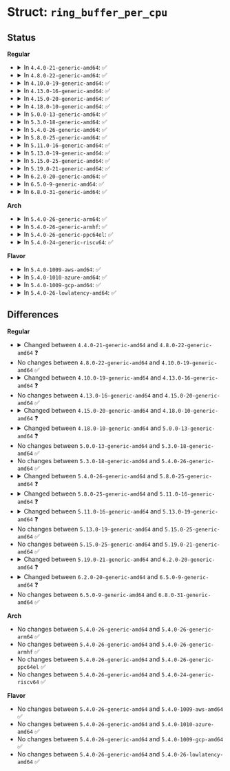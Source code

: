 # Struct: <code>ring_buffer_per_cpu</code>

## Status
<b>Regular</b>
<ul>
<li>
<details>
<summary>In <code>4.4.0-21-generic-amd64</code>: ✅</summary>

```c
struct ring_buffer_per_cpu {
    int cpu;
    atomic_t record_disabled;
    struct ring_buffer * buffer;
    raw_spinlock_t reader_lock;
    arch_spinlock_t lock;
    struct lock_class_key lock_key;
    unsigned int nr_pages;
    unsigned int current_context;
    struct list_head * pages;
    struct buffer_page * head_page;
    struct buffer_page * tail_page;
    struct buffer_page * commit_page;
    struct buffer_page * reader_page;
    long unsigned int lost_events;
    long unsigned int last_overrun;
    local_t entries_bytes;
    local_t entries;
    local_t overrun;
    local_t commit_overrun;
    local_t dropped_events;
    local_t committing;
    local_t commits;
    long unsigned int read;
    long unsigned int read_bytes;
    u64 write_stamp;
    u64 read_stamp;
    int nr_pages_to_update;
    struct list_head new_pages;
    struct work_struct update_pages_work;
    struct completion update_done;
    struct rb_irq_work irq_work;
}
```
</details>
</li>
<li>
<details>
<summary>In <code>4.8.0-22-generic-amd64</code>: ✅</summary>

```c
struct ring_buffer_per_cpu {
    int cpu;
    atomic_t record_disabled;
    struct ring_buffer * buffer;
    raw_spinlock_t reader_lock;
    arch_spinlock_t lock;
    struct lock_class_key lock_key;
    long unsigned int nr_pages;
    unsigned int current_context;
    struct list_head * pages;
    struct buffer_page * head_page;
    struct buffer_page * tail_page;
    struct buffer_page * commit_page;
    struct buffer_page * reader_page;
    long unsigned int lost_events;
    long unsigned int last_overrun;
    local_t entries_bytes;
    local_t entries;
    local_t overrun;
    local_t commit_overrun;
    local_t dropped_events;
    local_t committing;
    local_t commits;
    long unsigned int read;
    long unsigned int read_bytes;
    u64 write_stamp;
    u64 read_stamp;
    long int nr_pages_to_update;
    struct list_head new_pages;
    struct work_struct update_pages_work;
    struct completion update_done;
    struct rb_irq_work irq_work;
}
```
</details>
</li>
<li>
<details>
<summary>In <code>4.10.0-19-generic-amd64</code>: ✅</summary>

```c
struct ring_buffer_per_cpu {
    int cpu;
    atomic_t record_disabled;
    struct ring_buffer * buffer;
    raw_spinlock_t reader_lock;
    arch_spinlock_t lock;
    struct lock_class_key lock_key;
    long unsigned int nr_pages;
    unsigned int current_context;
    struct list_head * pages;
    struct buffer_page * head_page;
    struct buffer_page * tail_page;
    struct buffer_page * commit_page;
    struct buffer_page * reader_page;
    long unsigned int lost_events;
    long unsigned int last_overrun;
    local_t entries_bytes;
    local_t entries;
    local_t overrun;
    local_t commit_overrun;
    local_t dropped_events;
    local_t committing;
    local_t commits;
    long unsigned int read;
    long unsigned int read_bytes;
    u64 write_stamp;
    u64 read_stamp;
    long int nr_pages_to_update;
    struct list_head new_pages;
    struct work_struct update_pages_work;
    struct completion update_done;
    struct rb_irq_work irq_work;
}
```
</details>
</li>
<li>
<details>
<summary>In <code>4.13.0-16-generic-amd64</code>: ✅</summary>

```c
struct ring_buffer_per_cpu {
    int cpu;
    atomic_t record_disabled;
    struct ring_buffer * buffer;
    raw_spinlock_t reader_lock;
    arch_spinlock_t lock;
    struct lock_class_key lock_key;
    struct buffer_data_page * free_page;
    long unsigned int nr_pages;
    unsigned int current_context;
    struct list_head * pages;
    struct buffer_page * head_page;
    struct buffer_page * tail_page;
    struct buffer_page * commit_page;
    struct buffer_page * reader_page;
    long unsigned int lost_events;
    long unsigned int last_overrun;
    local_t entries_bytes;
    local_t entries;
    local_t overrun;
    local_t commit_overrun;
    local_t dropped_events;
    local_t committing;
    local_t commits;
    long unsigned int read;
    long unsigned int read_bytes;
    u64 write_stamp;
    u64 read_stamp;
    long int nr_pages_to_update;
    struct list_head new_pages;
    struct work_struct update_pages_work;
    struct completion update_done;
    struct rb_irq_work irq_work;
}
```
</details>
</li>
<li>
<details>
<summary>In <code>4.15.0-20-generic-amd64</code>: ✅</summary>

```c
struct ring_buffer_per_cpu {
    int cpu;
    atomic_t record_disabled;
    struct ring_buffer * buffer;
    raw_spinlock_t reader_lock;
    arch_spinlock_t lock;
    struct lock_class_key lock_key;
    struct buffer_data_page * free_page;
    long unsigned int nr_pages;
    unsigned int current_context;
    struct list_head * pages;
    struct buffer_page * head_page;
    struct buffer_page * tail_page;
    struct buffer_page * commit_page;
    struct buffer_page * reader_page;
    long unsigned int lost_events;
    long unsigned int last_overrun;
    local_t entries_bytes;
    local_t entries;
    local_t overrun;
    local_t commit_overrun;
    local_t dropped_events;
    local_t committing;
    local_t commits;
    long unsigned int read;
    long unsigned int read_bytes;
    u64 write_stamp;
    u64 read_stamp;
    long int nr_pages_to_update;
    struct list_head new_pages;
    struct work_struct update_pages_work;
    struct completion update_done;
    struct rb_irq_work irq_work;
}
```
</details>
</li>
<li>
<details>
<summary>In <code>4.18.0-10-generic-amd64</code>: ✅</summary>

```c
struct ring_buffer_per_cpu {
    int cpu;
    atomic_t record_disabled;
    struct ring_buffer * buffer;
    raw_spinlock_t reader_lock;
    arch_spinlock_t lock;
    struct lock_class_key lock_key;
    struct buffer_data_page * free_page;
    long unsigned int nr_pages;
    unsigned int current_context;
    struct list_head * pages;
    struct buffer_page * head_page;
    struct buffer_page * tail_page;
    struct buffer_page * commit_page;
    struct buffer_page * reader_page;
    long unsigned int lost_events;
    long unsigned int last_overrun;
    long unsigned int nest;
    local_t entries_bytes;
    local_t entries;
    local_t overrun;
    local_t commit_overrun;
    local_t dropped_events;
    local_t committing;
    local_t commits;
    long unsigned int read;
    long unsigned int read_bytes;
    u64 write_stamp;
    u64 read_stamp;
    long int nr_pages_to_update;
    struct list_head new_pages;
    struct work_struct update_pages_work;
    struct completion update_done;
    struct rb_irq_work irq_work;
}
```
</details>
</li>
<li>
<details>
<summary>In <code>5.0.0-13-generic-amd64</code>: ✅</summary>

```c
struct ring_buffer_per_cpu {
    int cpu;
    atomic_t record_disabled;
    struct ring_buffer * buffer;
    raw_spinlock_t reader_lock;
    arch_spinlock_t lock;
    struct lock_class_key lock_key;
    struct buffer_data_page * free_page;
    long unsigned int nr_pages;
    unsigned int current_context;
    struct list_head * pages;
    struct buffer_page * head_page;
    struct buffer_page * tail_page;
    struct buffer_page * commit_page;
    struct buffer_page * reader_page;
    long unsigned int lost_events;
    long unsigned int last_overrun;
    long unsigned int nest;
    local_t entries_bytes;
    local_t entries;
    local_t overrun;
    local_t commit_overrun;
    local_t dropped_events;
    local_t committing;
    local_t commits;
    local_t pages_touched;
    local_t pages_read;
    long int last_pages_touch;
    size_t shortest_full;
    long unsigned int read;
    long unsigned int read_bytes;
    u64 write_stamp;
    u64 read_stamp;
    long int nr_pages_to_update;
    struct list_head new_pages;
    struct work_struct update_pages_work;
    struct completion update_done;
    struct rb_irq_work irq_work;
}
```
</details>
</li>
<li>
<details>
<summary>In <code>5.3.0-18-generic-amd64</code>: ✅</summary>

```c
struct ring_buffer_per_cpu {
    int cpu;
    atomic_t record_disabled;
    struct ring_buffer * buffer;
    raw_spinlock_t reader_lock;
    arch_spinlock_t lock;
    struct lock_class_key lock_key;
    struct buffer_data_page * free_page;
    long unsigned int nr_pages;
    unsigned int current_context;
    struct list_head * pages;
    struct buffer_page * head_page;
    struct buffer_page * tail_page;
    struct buffer_page * commit_page;
    struct buffer_page * reader_page;
    long unsigned int lost_events;
    long unsigned int last_overrun;
    long unsigned int nest;
    local_t entries_bytes;
    local_t entries;
    local_t overrun;
    local_t commit_overrun;
    local_t dropped_events;
    local_t committing;
    local_t commits;
    local_t pages_touched;
    local_t pages_read;
    long int last_pages_touch;
    size_t shortest_full;
    long unsigned int read;
    long unsigned int read_bytes;
    u64 write_stamp;
    u64 read_stamp;
    long int nr_pages_to_update;
    struct list_head new_pages;
    struct work_struct update_pages_work;
    struct completion update_done;
    struct rb_irq_work irq_work;
}
```
</details>
</li>
<li>
<details>
<summary>In <code>5.4.0-26-generic-amd64</code>: ✅</summary>

```c
struct ring_buffer_per_cpu {
    int cpu;
    atomic_t record_disabled;
    struct ring_buffer * buffer;
    raw_spinlock_t reader_lock;
    arch_spinlock_t lock;
    struct lock_class_key lock_key;
    struct buffer_data_page * free_page;
    long unsigned int nr_pages;
    unsigned int current_context;
    struct list_head * pages;
    struct buffer_page * head_page;
    struct buffer_page * tail_page;
    struct buffer_page * commit_page;
    struct buffer_page * reader_page;
    long unsigned int lost_events;
    long unsigned int last_overrun;
    long unsigned int nest;
    local_t entries_bytes;
    local_t entries;
    local_t overrun;
    local_t commit_overrun;
    local_t dropped_events;
    local_t committing;
    local_t commits;
    local_t pages_touched;
    local_t pages_read;
    long int last_pages_touch;
    size_t shortest_full;
    long unsigned int read;
    long unsigned int read_bytes;
    u64 write_stamp;
    u64 read_stamp;
    long int nr_pages_to_update;
    struct list_head new_pages;
    struct work_struct update_pages_work;
    struct completion update_done;
    struct rb_irq_work irq_work;
}
```
</details>
</li>
<li>
<details>
<summary>In <code>5.8.0-25-generic-amd64</code>: ✅</summary>

```c
struct ring_buffer_per_cpu {
    int cpu;
    atomic_t record_disabled;
    atomic_t resize_disabled;
    struct trace_buffer * buffer;
    raw_spinlock_t reader_lock;
    arch_spinlock_t lock;
    struct lock_class_key lock_key;
    struct buffer_data_page * free_page;
    long unsigned int nr_pages;
    unsigned int current_context;
    struct list_head * pages;
    struct buffer_page * head_page;
    struct buffer_page * tail_page;
    struct buffer_page * commit_page;
    struct buffer_page * reader_page;
    long unsigned int lost_events;
    long unsigned int last_overrun;
    long unsigned int nest;
    local_t entries_bytes;
    local_t entries;
    local_t overrun;
    local_t commit_overrun;
    local_t dropped_events;
    local_t committing;
    local_t commits;
    local_t pages_touched;
    local_t pages_read;
    long int last_pages_touch;
    size_t shortest_full;
    long unsigned int read;
    long unsigned int read_bytes;
    u64 write_stamp;
    u64 read_stamp;
    long int nr_pages_to_update;
    struct list_head new_pages;
    struct work_struct update_pages_work;
    struct completion update_done;
    struct rb_irq_work irq_work;
}
```
</details>
</li>
<li>
<details>
<summary>In <code>5.11.0-16-generic-amd64</code>: ✅</summary>

```c
struct ring_buffer_per_cpu {
    int cpu;
    atomic_t record_disabled;
    atomic_t resize_disabled;
    struct trace_buffer * buffer;
    raw_spinlock_t reader_lock;
    arch_spinlock_t lock;
    struct lock_class_key lock_key;
    struct buffer_data_page * free_page;
    long unsigned int nr_pages;
    unsigned int current_context;
    struct list_head * pages;
    struct buffer_page * head_page;
    struct buffer_page * tail_page;
    struct buffer_page * commit_page;
    struct buffer_page * reader_page;
    long unsigned int lost_events;
    long unsigned int last_overrun;
    long unsigned int nest;
    local_t entries_bytes;
    local_t entries;
    local_t overrun;
    local_t commit_overrun;
    local_t dropped_events;
    local_t committing;
    local_t commits;
    local_t pages_touched;
    local_t pages_read;
    long int last_pages_touch;
    size_t shortest_full;
    long unsigned int read;
    long unsigned int read_bytes;
    rb_time_t write_stamp;
    rb_time_t before_stamp;
    u64 read_stamp;
    long int nr_pages_to_update;
    struct list_head new_pages;
    struct work_struct update_pages_work;
    struct completion update_done;
    struct rb_irq_work irq_work;
}
```
</details>
</li>
<li>
<details>
<summary>In <code>5.13.0-19-generic-amd64</code>: ✅</summary>

```c
struct ring_buffer_per_cpu {
    int cpu;
    atomic_t record_disabled;
    atomic_t resize_disabled;
    struct trace_buffer * buffer;
    raw_spinlock_t reader_lock;
    arch_spinlock_t lock;
    struct lock_class_key lock_key;
    struct buffer_data_page * free_page;
    long unsigned int nr_pages;
    unsigned int current_context;
    struct list_head * pages;
    struct buffer_page * head_page;
    struct buffer_page * tail_page;
    struct buffer_page * commit_page;
    struct buffer_page * reader_page;
    long unsigned int lost_events;
    long unsigned int last_overrun;
    long unsigned int nest;
    local_t entries_bytes;
    local_t entries;
    local_t overrun;
    local_t commit_overrun;
    local_t dropped_events;
    local_t committing;
    local_t commits;
    local_t pages_touched;
    local_t pages_read;
    long int last_pages_touch;
    size_t shortest_full;
    long unsigned int read;
    long unsigned int read_bytes;
    rb_time_t write_stamp;
    rb_time_t before_stamp;
    u64[5] event_stamp;
    u64 read_stamp;
    long int nr_pages_to_update;
    struct list_head new_pages;
    struct work_struct update_pages_work;
    struct completion update_done;
    struct rb_irq_work irq_work;
}
```
</details>
</li>
<li>
<details>
<summary>In <code>5.15.0-25-generic-amd64</code>: ✅</summary>

```c
struct ring_buffer_per_cpu {
    int cpu;
    atomic_t record_disabled;
    atomic_t resize_disabled;
    struct trace_buffer * buffer;
    raw_spinlock_t reader_lock;
    arch_spinlock_t lock;
    struct lock_class_key lock_key;
    struct buffer_data_page * free_page;
    long unsigned int nr_pages;
    unsigned int current_context;
    struct list_head * pages;
    struct buffer_page * head_page;
    struct buffer_page * tail_page;
    struct buffer_page * commit_page;
    struct buffer_page * reader_page;
    long unsigned int lost_events;
    long unsigned int last_overrun;
    long unsigned int nest;
    local_t entries_bytes;
    local_t entries;
    local_t overrun;
    local_t commit_overrun;
    local_t dropped_events;
    local_t committing;
    local_t commits;
    local_t pages_touched;
    local_t pages_read;
    long int last_pages_touch;
    size_t shortest_full;
    long unsigned int read;
    long unsigned int read_bytes;
    rb_time_t write_stamp;
    rb_time_t before_stamp;
    u64[5] event_stamp;
    u64 read_stamp;
    long int nr_pages_to_update;
    struct list_head new_pages;
    struct work_struct update_pages_work;
    struct completion update_done;
    struct rb_irq_work irq_work;
}
```
</details>
</li>
<li>
<details>
<summary>In <code>5.19.0-21-generic-amd64</code>: ✅</summary>

```c
struct ring_buffer_per_cpu {
    int cpu;
    atomic_t record_disabled;
    atomic_t resize_disabled;
    struct trace_buffer * buffer;
    raw_spinlock_t reader_lock;
    arch_spinlock_t lock;
    struct lock_class_key lock_key;
    struct buffer_data_page * free_page;
    long unsigned int nr_pages;
    unsigned int current_context;
    struct list_head * pages;
    struct buffer_page * head_page;
    struct buffer_page * tail_page;
    struct buffer_page * commit_page;
    struct buffer_page * reader_page;
    long unsigned int lost_events;
    long unsigned int last_overrun;
    long unsigned int nest;
    local_t entries_bytes;
    local_t entries;
    local_t overrun;
    local_t commit_overrun;
    local_t dropped_events;
    local_t committing;
    local_t commits;
    local_t pages_touched;
    local_t pages_read;
    long int last_pages_touch;
    size_t shortest_full;
    long unsigned int read;
    long unsigned int read_bytes;
    rb_time_t write_stamp;
    rb_time_t before_stamp;
    u64[5] event_stamp;
    u64 read_stamp;
    long int nr_pages_to_update;
    struct list_head new_pages;
    struct work_struct update_pages_work;
    struct completion update_done;
    struct rb_irq_work irq_work;
}
```
</details>
</li>
<li>
<details>
<summary>In <code>6.2.0-20-generic-amd64</code>: ✅</summary>

```c
struct ring_buffer_per_cpu {
    int cpu;
    atomic_t record_disabled;
    atomic_t resize_disabled;
    struct trace_buffer * buffer;
    raw_spinlock_t reader_lock;
    arch_spinlock_t lock;
    struct lock_class_key lock_key;
    struct buffer_data_page * free_page;
    long unsigned int nr_pages;
    unsigned int current_context;
    struct list_head * pages;
    struct buffer_page * head_page;
    struct buffer_page * tail_page;
    struct buffer_page * commit_page;
    struct buffer_page * reader_page;
    long unsigned int lost_events;
    long unsigned int last_overrun;
    long unsigned int nest;
    local_t entries_bytes;
    local_t entries;
    local_t overrun;
    local_t commit_overrun;
    local_t dropped_events;
    local_t committing;
    local_t commits;
    local_t pages_touched;
    local_t pages_lost;
    local_t pages_read;
    long int last_pages_touch;
    size_t shortest_full;
    long unsigned int read;
    long unsigned int read_bytes;
    rb_time_t write_stamp;
    rb_time_t before_stamp;
    u64[5] event_stamp;
    u64 read_stamp;
    long int nr_pages_to_update;
    struct list_head new_pages;
    struct work_struct update_pages_work;
    struct completion update_done;
    struct rb_irq_work irq_work;
}
```
</details>
</li>
<li>
<details>
<summary>In <code>6.5.0-9-generic-amd64</code>: ✅</summary>

```c
struct ring_buffer_per_cpu {
    int cpu;
    atomic_t record_disabled;
    atomic_t resize_disabled;
    struct trace_buffer * buffer;
    raw_spinlock_t reader_lock;
    arch_spinlock_t lock;
    struct lock_class_key lock_key;
    struct buffer_data_page * free_page;
    long unsigned int nr_pages;
    unsigned int current_context;
    struct list_head * pages;
    struct buffer_page * head_page;
    struct buffer_page * tail_page;
    struct buffer_page * commit_page;
    struct buffer_page * reader_page;
    long unsigned int lost_events;
    long unsigned int last_overrun;
    long unsigned int nest;
    local_t entries_bytes;
    local_t entries;
    local_t overrun;
    local_t commit_overrun;
    local_t dropped_events;
    local_t committing;
    local_t commits;
    local_t pages_touched;
    local_t pages_lost;
    local_t pages_read;
    long int last_pages_touch;
    size_t shortest_full;
    long unsigned int read;
    long unsigned int read_bytes;
    rb_time_t write_stamp;
    rb_time_t before_stamp;
    u64[5] event_stamp;
    u64 read_stamp;
    long unsigned int pages_removed;
    long int nr_pages_to_update;
    struct list_head new_pages;
    struct work_struct update_pages_work;
    struct completion update_done;
    struct rb_irq_work irq_work;
}
```
</details>
</li>
<li>
<details>
<summary>In <code>6.8.0-31-generic-amd64</code>: ✅</summary>

```c
struct ring_buffer_per_cpu {
    int cpu;
    atomic_t record_disabled;
    atomic_t resize_disabled;
    struct trace_buffer * buffer;
    raw_spinlock_t reader_lock;
    arch_spinlock_t lock;
    struct lock_class_key lock_key;
    struct buffer_data_page * free_page;
    long unsigned int nr_pages;
    unsigned int current_context;
    struct list_head * pages;
    struct buffer_page * head_page;
    struct buffer_page * tail_page;
    struct buffer_page * commit_page;
    struct buffer_page * reader_page;
    long unsigned int lost_events;
    long unsigned int last_overrun;
    long unsigned int nest;
    local_t entries_bytes;
    local_t entries;
    local_t overrun;
    local_t commit_overrun;
    local_t dropped_events;
    local_t committing;
    local_t commits;
    local_t pages_touched;
    local_t pages_lost;
    local_t pages_read;
    long int last_pages_touch;
    size_t shortest_full;
    long unsigned int read;
    long unsigned int read_bytes;
    rb_time_t write_stamp;
    rb_time_t before_stamp;
    u64[5] event_stamp;
    u64 read_stamp;
    long unsigned int pages_removed;
    long int nr_pages_to_update;
    struct list_head new_pages;
    struct work_struct update_pages_work;
    struct completion update_done;
    struct rb_irq_work irq_work;
}
```
</details>
</li>
</ul>
<b>Arch</b>
<ul>
<li>
<details>
<summary>In <code>5.4.0-26-generic-arm64</code>: ✅</summary>

```c
struct ring_buffer_per_cpu {
    int cpu;
    atomic_t record_disabled;
    struct ring_buffer * buffer;
    raw_spinlock_t reader_lock;
    arch_spinlock_t lock;
    struct lock_class_key lock_key;
    struct buffer_data_page * free_page;
    long unsigned int nr_pages;
    unsigned int current_context;
    struct list_head * pages;
    struct buffer_page * head_page;
    struct buffer_page * tail_page;
    struct buffer_page * commit_page;
    struct buffer_page * reader_page;
    long unsigned int lost_events;
    long unsigned int last_overrun;
    long unsigned int nest;
    local_t entries_bytes;
    local_t entries;
    local_t overrun;
    local_t commit_overrun;
    local_t dropped_events;
    local_t committing;
    local_t commits;
    local_t pages_touched;
    local_t pages_read;
    long int last_pages_touch;
    size_t shortest_full;
    long unsigned int read;
    long unsigned int read_bytes;
    u64 write_stamp;
    u64 read_stamp;
    long int nr_pages_to_update;
    struct list_head new_pages;
    struct work_struct update_pages_work;
    struct completion update_done;
    struct rb_irq_work irq_work;
}
```
</details>
</li>
<li>
<details>
<summary>In <code>5.4.0-26-generic-armhf</code>: ✅</summary>

```c
struct ring_buffer_per_cpu {
    int cpu;
    atomic_t record_disabled;
    struct ring_buffer * buffer;
    raw_spinlock_t reader_lock;
    arch_spinlock_t lock;
    struct lock_class_key lock_key;
    struct buffer_data_page * free_page;
    long unsigned int nr_pages;
    unsigned int current_context;
    struct list_head * pages;
    struct buffer_page * head_page;
    struct buffer_page * tail_page;
    struct buffer_page * commit_page;
    struct buffer_page * reader_page;
    long unsigned int lost_events;
    long unsigned int last_overrun;
    long unsigned int nest;
    local_t entries_bytes;
    local_t entries;
    local_t overrun;
    local_t commit_overrun;
    local_t dropped_events;
    local_t committing;
    local_t commits;
    local_t pages_touched;
    local_t pages_read;
    long int last_pages_touch;
    size_t shortest_full;
    long unsigned int read;
    long unsigned int read_bytes;
    u64 write_stamp;
    u64 read_stamp;
    long int nr_pages_to_update;
    struct list_head new_pages;
    struct work_struct update_pages_work;
    struct completion update_done;
    struct rb_irq_work irq_work;
}
```
</details>
</li>
<li>
<details>
<summary>In <code>5.4.0-26-generic-ppc64el</code>: ✅</summary>

```c
struct ring_buffer_per_cpu {
    int cpu;
    atomic_t record_disabled;
    struct ring_buffer * buffer;
    raw_spinlock_t reader_lock;
    arch_spinlock_t lock;
    struct lock_class_key lock_key;
    struct buffer_data_page * free_page;
    long unsigned int nr_pages;
    unsigned int current_context;
    struct list_head * pages;
    struct buffer_page * head_page;
    struct buffer_page * tail_page;
    struct buffer_page * commit_page;
    struct buffer_page * reader_page;
    long unsigned int lost_events;
    long unsigned int last_overrun;
    long unsigned int nest;
    local_t entries_bytes;
    local_t entries;
    local_t overrun;
    local_t commit_overrun;
    local_t dropped_events;
    local_t committing;
    local_t commits;
    local_t pages_touched;
    local_t pages_read;
    long int last_pages_touch;
    size_t shortest_full;
    long unsigned int read;
    long unsigned int read_bytes;
    u64 write_stamp;
    u64 read_stamp;
    long int nr_pages_to_update;
    struct list_head new_pages;
    struct work_struct update_pages_work;
    struct completion update_done;
    struct rb_irq_work irq_work;
}
```
</details>
</li>
<li>
<details>
<summary>In <code>5.4.0-24-generic-riscv64</code>: ✅</summary>

```c
struct ring_buffer_per_cpu {
    int cpu;
    atomic_t record_disabled;
    struct ring_buffer * buffer;
    raw_spinlock_t reader_lock;
    arch_spinlock_t lock;
    struct lock_class_key lock_key;
    struct buffer_data_page * free_page;
    long unsigned int nr_pages;
    unsigned int current_context;
    struct list_head * pages;
    struct buffer_page * head_page;
    struct buffer_page * tail_page;
    struct buffer_page * commit_page;
    struct buffer_page * reader_page;
    long unsigned int lost_events;
    long unsigned int last_overrun;
    long unsigned int nest;
    local_t entries_bytes;
    local_t entries;
    local_t overrun;
    local_t commit_overrun;
    local_t dropped_events;
    local_t committing;
    local_t commits;
    local_t pages_touched;
    local_t pages_read;
    long int last_pages_touch;
    size_t shortest_full;
    long unsigned int read;
    long unsigned int read_bytes;
    u64 write_stamp;
    u64 read_stamp;
    long int nr_pages_to_update;
    struct list_head new_pages;
    struct work_struct update_pages_work;
    struct completion update_done;
    struct rb_irq_work irq_work;
}
```
</details>
</li>
</ul>
<b>Flavor</b>
<ul>
<li>
<details>
<summary>In <code>5.4.0-1009-aws-amd64</code>: ✅</summary>

```c
struct ring_buffer_per_cpu {
    int cpu;
    atomic_t record_disabled;
    struct ring_buffer * buffer;
    raw_spinlock_t reader_lock;
    arch_spinlock_t lock;
    struct lock_class_key lock_key;
    struct buffer_data_page * free_page;
    long unsigned int nr_pages;
    unsigned int current_context;
    struct list_head * pages;
    struct buffer_page * head_page;
    struct buffer_page * tail_page;
    struct buffer_page * commit_page;
    struct buffer_page * reader_page;
    long unsigned int lost_events;
    long unsigned int last_overrun;
    long unsigned int nest;
    local_t entries_bytes;
    local_t entries;
    local_t overrun;
    local_t commit_overrun;
    local_t dropped_events;
    local_t committing;
    local_t commits;
    local_t pages_touched;
    local_t pages_read;
    long int last_pages_touch;
    size_t shortest_full;
    long unsigned int read;
    long unsigned int read_bytes;
    u64 write_stamp;
    u64 read_stamp;
    long int nr_pages_to_update;
    struct list_head new_pages;
    struct work_struct update_pages_work;
    struct completion update_done;
    struct rb_irq_work irq_work;
}
```
</details>
</li>
<li>
<details>
<summary>In <code>5.4.0-1010-azure-amd64</code>: ✅</summary>

```c
struct ring_buffer_per_cpu {
    int cpu;
    atomic_t record_disabled;
    struct ring_buffer * buffer;
    raw_spinlock_t reader_lock;
    arch_spinlock_t lock;
    struct lock_class_key lock_key;
    struct buffer_data_page * free_page;
    long unsigned int nr_pages;
    unsigned int current_context;
    struct list_head * pages;
    struct buffer_page * head_page;
    struct buffer_page * tail_page;
    struct buffer_page * commit_page;
    struct buffer_page * reader_page;
    long unsigned int lost_events;
    long unsigned int last_overrun;
    long unsigned int nest;
    local_t entries_bytes;
    local_t entries;
    local_t overrun;
    local_t commit_overrun;
    local_t dropped_events;
    local_t committing;
    local_t commits;
    local_t pages_touched;
    local_t pages_read;
    long int last_pages_touch;
    size_t shortest_full;
    long unsigned int read;
    long unsigned int read_bytes;
    u64 write_stamp;
    u64 read_stamp;
    long int nr_pages_to_update;
    struct list_head new_pages;
    struct work_struct update_pages_work;
    struct completion update_done;
    struct rb_irq_work irq_work;
}
```
</details>
</li>
<li>
<details>
<summary>In <code>5.4.0-1009-gcp-amd64</code>: ✅</summary>

```c
struct ring_buffer_per_cpu {
    int cpu;
    atomic_t record_disabled;
    struct ring_buffer * buffer;
    raw_spinlock_t reader_lock;
    arch_spinlock_t lock;
    struct lock_class_key lock_key;
    struct buffer_data_page * free_page;
    long unsigned int nr_pages;
    unsigned int current_context;
    struct list_head * pages;
    struct buffer_page * head_page;
    struct buffer_page * tail_page;
    struct buffer_page * commit_page;
    struct buffer_page * reader_page;
    long unsigned int lost_events;
    long unsigned int last_overrun;
    long unsigned int nest;
    local_t entries_bytes;
    local_t entries;
    local_t overrun;
    local_t commit_overrun;
    local_t dropped_events;
    local_t committing;
    local_t commits;
    local_t pages_touched;
    local_t pages_read;
    long int last_pages_touch;
    size_t shortest_full;
    long unsigned int read;
    long unsigned int read_bytes;
    u64 write_stamp;
    u64 read_stamp;
    long int nr_pages_to_update;
    struct list_head new_pages;
    struct work_struct update_pages_work;
    struct completion update_done;
    struct rb_irq_work irq_work;
}
```
</details>
</li>
<li>
<details>
<summary>In <code>5.4.0-26-lowlatency-amd64</code>: ✅</summary>

```c
struct ring_buffer_per_cpu {
    int cpu;
    atomic_t record_disabled;
    struct ring_buffer * buffer;
    raw_spinlock_t reader_lock;
    arch_spinlock_t lock;
    struct lock_class_key lock_key;
    struct buffer_data_page * free_page;
    long unsigned int nr_pages;
    unsigned int current_context;
    struct list_head * pages;
    struct buffer_page * head_page;
    struct buffer_page * tail_page;
    struct buffer_page * commit_page;
    struct buffer_page * reader_page;
    long unsigned int lost_events;
    long unsigned int last_overrun;
    long unsigned int nest;
    local_t entries_bytes;
    local_t entries;
    local_t overrun;
    local_t commit_overrun;
    local_t dropped_events;
    local_t committing;
    local_t commits;
    local_t pages_touched;
    local_t pages_read;
    long int last_pages_touch;
    size_t shortest_full;
    long unsigned int read;
    long unsigned int read_bytes;
    u64 write_stamp;
    u64 read_stamp;
    long int nr_pages_to_update;
    struct list_head new_pages;
    struct work_struct update_pages_work;
    struct completion update_done;
    struct rb_irq_work irq_work;
}
```
</details>
</li>
</ul>

## Differences
<b>Regular</b>
<ul>
<li>
<details>
<summary>Changed between <code>4.4.0-21-generic-amd64</code> and <code>4.8.0-22-generic-amd64</code> ❓</summary>
<ul>
<li>
<b>Field type changed. </b>
<code>unsigned int nr_pages</code> ➡️ <code>long unsigned int nr_pages</code>
</li>
<li>
<b>Field type changed. </b>
<code>int nr_pages_to_update</code> ➡️ <code>long int nr_pages_to_update</code>
</li>
</ul>
</details>
</li>
<li>
No changes between <code>4.8.0-22-generic-amd64</code> and <code>4.10.0-19-generic-amd64</code> ✅
</li>
<li>
<details>
<summary>Changed between <code>4.10.0-19-generic-amd64</code> and <code>4.13.0-16-generic-amd64</code> ❓</summary>
<ul>
<li>
<b>Field added. </b>
<code>struct buffer_data_page * free_page</code>
</li>
</ul>
</details>
</li>
<li>
No changes between <code>4.13.0-16-generic-amd64</code> and <code>4.15.0-20-generic-amd64</code> ✅
</li>
<li>
<details>
<summary>Changed between <code>4.15.0-20-generic-amd64</code> and <code>4.18.0-10-generic-amd64</code> ❓</summary>
<ul>
<li>
<b>Field added. </b>
<code>long unsigned int nest</code>
</li>
</ul>
</details>
</li>
<li>
<details>
<summary>Changed between <code>4.18.0-10-generic-amd64</code> and <code>5.0.0-13-generic-amd64</code> ❓</summary>
<ul>
<li>
<b>Field added. </b>
<code>local_t pages_touched</code>
</li>
<li>
<b>Field added. </b>
<code>local_t pages_read</code>
</li>
<li>
<b>Field added. </b>
<code>long int last_pages_touch</code>
</li>
<li>
<b>Field added. </b>
<code>size_t shortest_full</code>
</li>
</ul>
</details>
</li>
<li>
No changes between <code>5.0.0-13-generic-amd64</code> and <code>5.3.0-18-generic-amd64</code> ✅
</li>
<li>
No changes between <code>5.3.0-18-generic-amd64</code> and <code>5.4.0-26-generic-amd64</code> ✅
</li>
<li>
<details>
<summary>Changed between <code>5.4.0-26-generic-amd64</code> and <code>5.8.0-25-generic-amd64</code> ❓</summary>
<ul>
<li>
<b>Field added. </b>
<code>atomic_t resize_disabled</code>
</li>
<li>
<b>Field type changed. </b>
<code>struct ring_buffer * buffer</code> ➡️ <code>struct trace_buffer * buffer</code>
</li>
</ul>
</details>
</li>
<li>
<details>
<summary>Changed between <code>5.8.0-25-generic-amd64</code> and <code>5.11.0-16-generic-amd64</code> ❓</summary>
<ul>
<li>
<b>Field added. </b>
<code>rb_time_t before_stamp</code>
</li>
<li>
<b>Field type changed. </b>
<code>u64 write_stamp</code> ➡️ <code>rb_time_t write_stamp</code>
</li>
</ul>
</details>
</li>
<li>
<details>
<summary>Changed between <code>5.11.0-16-generic-amd64</code> and <code>5.13.0-19-generic-amd64</code> ❓</summary>
<ul>
<li>
<b>Field added. </b>
<code>u64[5] event_stamp</code>
</li>
</ul>
</details>
</li>
<li>
No changes between <code>5.13.0-19-generic-amd64</code> and <code>5.15.0-25-generic-amd64</code> ✅
</li>
<li>
No changes between <code>5.15.0-25-generic-amd64</code> and <code>5.19.0-21-generic-amd64</code> ✅
</li>
<li>
<details>
<summary>Changed between <code>5.19.0-21-generic-amd64</code> and <code>6.2.0-20-generic-amd64</code> ❓</summary>
<ul>
<li>
<b>Field added. </b>
<code>local_t pages_lost</code>
</li>
</ul>
</details>
</li>
<li>
<details>
<summary>Changed between <code>6.2.0-20-generic-amd64</code> and <code>6.5.0-9-generic-amd64</code> ❓</summary>
<ul>
<li>
<b>Field added. </b>
<code>long unsigned int pages_removed</code>
</li>
</ul>
</details>
</li>
<li>
No changes between <code>6.5.0-9-generic-amd64</code> and <code>6.8.0-31-generic-amd64</code> ✅
</li>
</ul>
<b>Arch</b>
<ul>
<li>
No changes between <code>5.4.0-26-generic-amd64</code> and <code>5.4.0-26-generic-arm64</code> ✅
</li>
<li>
No changes between <code>5.4.0-26-generic-amd64</code> and <code>5.4.0-26-generic-armhf</code> ✅
</li>
<li>
No changes between <code>5.4.0-26-generic-amd64</code> and <code>5.4.0-26-generic-ppc64el</code> ✅
</li>
<li>
No changes between <code>5.4.0-26-generic-amd64</code> and <code>5.4.0-24-generic-riscv64</code> ✅
</li>
</ul>
<b>Flavor</b>
<ul>
<li>
No changes between <code>5.4.0-26-generic-amd64</code> and <code>5.4.0-1009-aws-amd64</code> ✅
</li>
<li>
No changes between <code>5.4.0-26-generic-amd64</code> and <code>5.4.0-1010-azure-amd64</code> ✅
</li>
<li>
No changes between <code>5.4.0-26-generic-amd64</code> and <code>5.4.0-1009-gcp-amd64</code> ✅
</li>
<li>
No changes between <code>5.4.0-26-generic-amd64</code> and <code>5.4.0-26-lowlatency-amd64</code> ✅
</li>
</ul>
